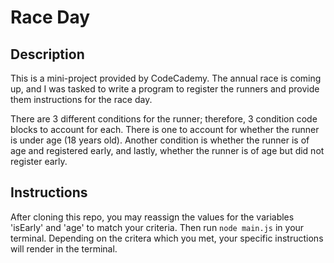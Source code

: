# Race Day

## Description
This is a mini-project provided by CodeCademy. The annual race is coming up, and I was tasked to write a program to register the runners and provide them instructions for the race day.

There are 3 different conditions for the runner; therefore, 3 condition code blocks to account for each. There is one to account for whether the runner is under age (18 years old). Another condition is whether the runner is of age and registered early, and lastly, whether the runner is of age but did not register early.

## Instructions
After cloning this repo, you may reassign the values for the variables 'isEarly' and 'age' to match your criteria. Then run ```node main.js``` in your terminal. Depending on the critera which you met, your specific instructions will render in the terminal.